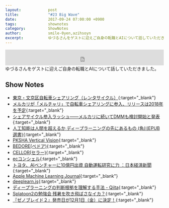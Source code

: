 ```yaml
---
layout:            post
title:             "#23 Big Wave"
date:              2017-09-24 07:00:00 +0900
tags:              shownotes
category:          ShowNotes
author:            smile-0yen,azihsoyn
excerpt:           ゆづるさんをゲストに迎えご自身の転職とAIについて話していただきました。
---
```

<iframe width="100%" height="50" scrolling="no" frameborder="no" src="https://w.soundcloud.com/player/?url=https%3A//api.soundcloud.com/tracks/343732318&amp;auto_play=false&amp;hide_related=false&amp;show_user=true&amp;show_reposts=false&amp;visual=false&amp;show_artwork=false&amp;default_height=75"></iframe>
ゆづるさんをゲストに迎えご自身の転職とAIについて話していただきました。

## Show Notes
- [東京・文京区自転車シェアリング（レンタサイクル）](http://docomo-cycle.jp/bunkyo/){:target="_blank"}
- [メルカリが「メルチャリ」で自転車シェアリングに参入、リリースは2018年を予定](http://jp.techcrunch.com/2017/09/07/merchari/){:target="_blank"}
- [シェアサイクル参入ラッシュ――メルカリに続いてDMMも検討開始と発表](http://jp.techcrunch.com/2017/09/08/dmm-sharebike/){:target="_blank"}
- [人工知能は人間を超えるか ディープラーニングの先にあるもの (角川EPUB選書)](https://www.amazon.co.jp/%E4%BA%BA%E5%B7%A5%E7%9F%A5%E8%83%BD%E3%81%AF%E4%BA%BA%E9%96%93%E3%82%92%E8%B6%85%E3%81%88%E3%82%8B%E3%81%8B-%E3%83%87%E3%82%A3%E3%83%BC%E3%83%97%E3%83%A9%E3%83%BC%E3%83%8B%E3%83%B3%E3%82%B0%E3%81%AE%E5%85%88%E3%81%AB%E3%81%82%E3%82%8B%E3%82%82%E3%81%AE-%E8%A7%92%E5%B7%9DEPUB%E9%81%B8%E6%9B%B8-%E6%9D%BE%E5%B0%BE-%E8%B1%8A/dp/4040800206){:target="_blank"}
- [PKSHA Vertical Vision](https://vv.pkshatech.com/){:target="_blank"}
- [BEDORE(ベドア)](https://www.bedore.jp/){:target="_blank"}
- [CELLOR(セラー)](https://www.cellor.jp/){:target="_blank"}
- [ecコンシェル](https://ec-concier.com/){:target="_blank"}
- [トヨタ、AIベンチャーに10億円出資 自動運転研究に力 ：日本経済新聞](https://www.nikkei.com/article/DGXLZO20419810V20C17A8EA6000/){:target="_blank"}
- [Apple Machine Learning Journal](https://machinelearning.apple.com/){:target="_blank"}
- [deeplearn.js](https://pair-code.github.io/deeplearnjs/){:target="_blank"}
- [ディープラーニングの判断根拠を理解する手法 - Qiita](http://qiita.com/icoxfog417/items/8689f943fd1225e24358){:target="_blank"}
- [Splatoon2の勉強会 残暑を吹き飛ばさなイカ？](https://connpass.com/event/65391/){:target="_blank"}
- [『ゼノブレイド２』発売日が12月1日（金）に決定！](https://topics.nintendo.co.jp/c/article/91de0ccd-96a8-11e7-8cda-063b7ac45a6d.html){:target="_blank"}
